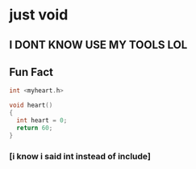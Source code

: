 # just void

## I DONT KNOW USE MY TOOLS LOL
## Fun Fact
```C
int <myheart.h>

void heart()
{
  int heart = 0;
  return 60;
}
```
### [i know i said int instead of include]
